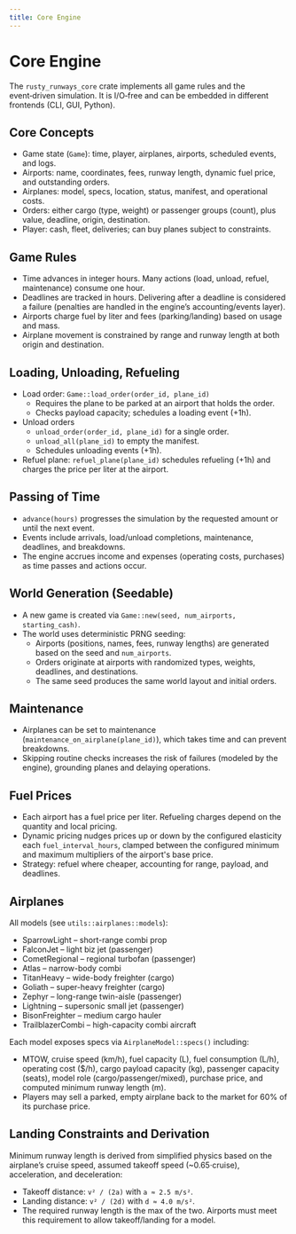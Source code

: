 ```yaml
---
title: Core Engine
---
```


# Core Engine

The `rusty_runways_core` crate implements all game rules and the event‑driven simulation. It is I/O‑free and can be embedded in different frontends (CLI, GUI, Python).

## Core Concepts

- Game state (`Game`): time, player, airplanes, airports, scheduled events, and logs.
- Airports: name, coordinates, fees, runway length, dynamic fuel price, and outstanding orders.
- Airplanes: model, specs, location, status, manifest, and operational costs.
- Orders: either cargo (type, weight) or passenger groups (count), plus value, deadline, origin, destination.
- Player: cash, fleet, deliveries; can buy planes subject to constraints.

## Game Rules

- Time advances in integer hours. Many actions (load, unload, refuel, maintenance) consume one hour.
- Deadlines are tracked in hours. Delivering after a deadline is considered a failure (penalties are handled in the engine’s accounting/events layer).
- Airports charge fuel by liter and fees (parking/landing) based on usage and mass.
- Airplane movement is constrained by range and runway length at both origin and destination.

## Loading, Unloading, Refueling

- Load order: `Game::load_order(order_id, plane_id)`
  - Requires the plane to be parked at an airport that holds the order.
  - Checks payload capacity; schedules a loading event (+1h).
- Unload orders
  - `unload_order(order_id, plane_id)` for a single order.
  - `unload_all(plane_id)` to empty the manifest.
  - Schedules unloading events (+1h).
- Refuel plane: `refuel_plane(plane_id)` schedules refueling (+1h) and charges the price per liter at the airport.

## Passing of Time

- `advance(hours)` progresses the simulation by the requested amount or until the next event.
- Events include arrivals, load/unload completions, maintenance, deadlines, and breakdowns.
- The engine accrues income and expenses (operating costs, purchases) as time passes and actions occur.

## World Generation (Seedable)

- A new game is created via `Game::new(seed, num_airports, starting_cash)`.
- The world uses deterministic PRNG seeding:
  - Airports (positions, names, fees, runway lengths) are generated based on the seed and `num_airports`.
  - Orders originate at airports with randomized types, weights, deadlines, and destinations.
  - The same seed produces the same world layout and initial orders.

## Maintenance

- Airplanes can be set to maintenance (`maintenance_on_airplane(plane_id)`), which takes time and can prevent breakdowns.
- Skipping routine checks increases the risk of failures (modeled by the engine), grounding planes and delaying operations.

## Fuel Prices

- Each airport has a fuel price per liter. Refueling charges depend on the quantity and local pricing.
- Dynamic pricing nudges prices up or down by the configured elasticity each `fuel_interval_hours`, clamped between the configured minimum and maximum multipliers of the airport's base price.
- Strategy: refuel where cheaper, accounting for range, payload, and deadlines.

## Airplanes

All models (see `utils::airplanes::models`):

- SparrowLight – short-range combi prop
- FalconJet – light biz jet (passenger)
- CometRegional – regional turbofan (passenger)
- Atlas – narrow-body combi
- TitanHeavy – wide-body freighter (cargo)
- Goliath – super-heavy freighter (cargo)
- Zephyr – long-range twin-aisle (passenger)
- Lightning – supersonic small jet (passenger)
- BisonFreighter – medium cargo hauler
- TrailblazerCombi – high-capacity combi aircraft

Each model exposes specs via `AirplaneModel::specs()` including:

- MTOW, cruise speed (km/h), fuel capacity (L), fuel consumption (L/h), operating cost ($/h), cargo payload capacity (kg), passenger capacity (seats), model role (cargo/passenger/mixed), purchase price, and computed minimum runway length (m).
- Players may sell a parked, empty airplane back to the market for 60% of its purchase price.

## Landing Constraints and Derivation

Minimum runway length is derived from simplified physics based on the airplane’s cruise speed, assumed takeoff speed (~0.65·cruise), acceleration, and deceleration:

- Takeoff distance: `v² / (2a)` with `a ≈ 2.5 m/s²`.
- Landing distance: `v² / (2d)` with `d ≈ 4.0 m/s²`.
- The required runway length is the max of the two. Airports must meet this requirement to allow takeoff/landing for a model.
